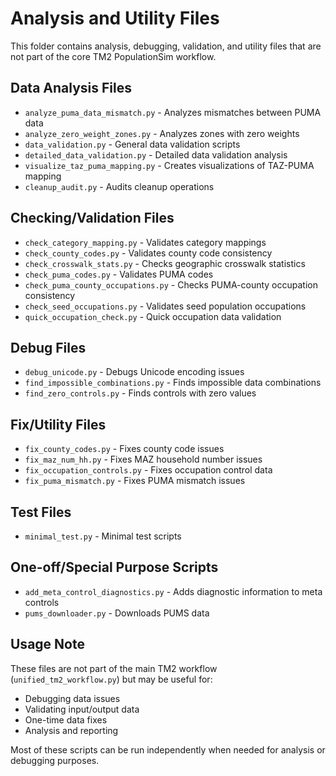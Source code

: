 # Analysis and Utility Files

This folder contains analysis, debugging, validation, and utility files that are not part of the core TM2 PopulationSim workflow.

## Data Analysis Files
- `analyze_puma_data_mismatch.py` - Analyzes mismatches between PUMA data
- `analyze_zero_weight_zones.py` - Analyzes zones with zero weights
- `data_validation.py` - General data validation scripts
- `detailed_data_validation.py` - Detailed data validation analysis
- `visualize_taz_puma_mapping.py` - Creates visualizations of TAZ-PUMA mapping
- `cleanup_audit.py` - Audits cleanup operations

## Checking/Validation Files
- `check_category_mapping.py` - Validates category mappings
- `check_county_codes.py` - Validates county code consistency
- `check_crosswalk_stats.py` - Checks geographic crosswalk statistics
- `check_puma_codes.py` - Validates PUMA codes
- `check_puma_county_occupations.py` - Checks PUMA-county occupation consistency
- `check_seed_occupations.py` - Validates seed population occupations
- `quick_occupation_check.py` - Quick occupation data validation

## Debug Files
- `debug_unicode.py` - Debugs Unicode encoding issues
- `find_impossible_combinations.py` - Finds impossible data combinations
- `find_zero_controls.py` - Finds controls with zero values

## Fix/Utility Files
- `fix_county_codes.py` - Fixes county code issues
- `fix_maz_num_hh.py` - Fixes MAZ household number issues
- `fix_occupation_controls.py` - Fixes occupation control data
- `fix_puma_mismatch.py` - Fixes PUMA mismatch issues

## Test Files
- `minimal_test.py` - Minimal test scripts

## One-off/Special Purpose Scripts
- `add_meta_control_diagnostics.py` - Adds diagnostic information to meta controls
- `pums_downloader.py` - Downloads PUMS data

## Usage Note
These files are not part of the main TM2 workflow (`unified_tm2_workflow.py`) but may be useful for:
- Debugging data issues
- Validating input/output data
- One-time data fixes
- Analysis and reporting

Most of these scripts can be run independently when needed for analysis or debugging purposes.
